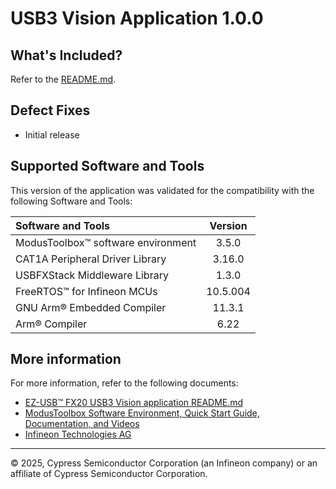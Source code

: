 # USB3 Vision Application 1.0.0

## What's Included?

Refer to the [README.md](./README.md).

## Defect Fixes

* Initial release

## Supported Software and Tools

This version of the application was validated for the compatibility with the following Software and Tools:

| Software and Tools                                       | Version |
| :---                                                     | :----:  |
| ModusToolbox&trade; software environment                 | 3.5.0   |
| CAT1A Peripheral Driver Library                          | 3.16.0  |
| USBFXStack Middleware Library                            | 1.3.0   |
| FreeRTOS&trade; for Infineon MCUs                        | 10.5.004|
| GNU Arm&reg; Embedded Compiler                           | 11.3.1  |
| Arm&reg; Compiler                                        | 6.22    |

## More information

For more information, refer to the following documents:

* [EZ-USB&trade; FX20 USB3 Vision application README.md](./README.md)
* [ModusToolbox Software Environment, Quick Start Guide, Documentation, and Videos](https://www.infineon.com/cms/en/design-support/tools/sdk/modustoolbox-software)
* [Infineon Technologies AG](https://www.infineon.com)

---
© 2025, Cypress Semiconductor Corporation (an Infineon company) or an affiliate of Cypress Semiconductor Corporation.
